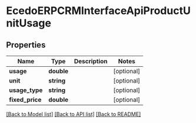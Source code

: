 # EcedoERPCRMInterfaceApiProductUnitUsage

## Properties
Name | Type | Description | Notes
------------ | ------------- | ------------- | -------------
**usage** | **double** |  | [optional] 
**unit** | **string** |  | [optional] 
**usage_type** | **string** |  | [optional] 
**fixed_price** | **double** |  | [optional] 

[[Back to Model list]](../README.md#documentation-for-models) [[Back to API list]](../README.md#documentation-for-api-endpoints) [[Back to README]](../README.md)


